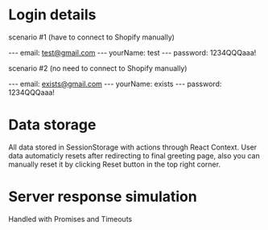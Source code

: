 # Login details

scenario #1 (have to connect to Shopify manually)

--- email: test@gmail.com
--- yourName: test
--- password: 1234QQQaaa!

scenario #2 (no need to connect to Shopify manually)

--- email: exists@gmail.com
--- yourName: exists
--- password: 1234QQQaaa!

# Data storage

All data stored in SessionStorage with actions through React Context. User data automaticly resets after redirecting to final greeting page, also you can manually reset it by clicking Reset button in the top right corner.

# Server response simulation

Handled with Promises and Timeouts
